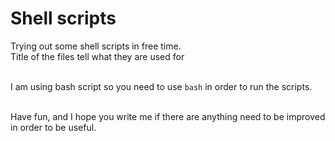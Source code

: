 # Shell scripts

Trying out some shell scripts in free time.
<br>Title of the files tell what they are used for

<br> I am using bash script so you need to use `bash` in order to run the scripts.

<br> Have fun, and I hope you write me if there are anything need to be improved in order to be useful.


